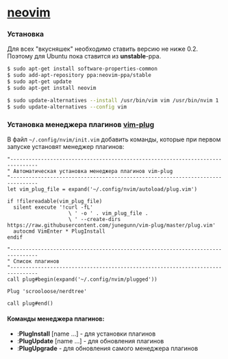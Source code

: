 # [neovim](https://neovim.io/)

### Установка

Для всех "вкусняшек" необходимо ставить версию не ниже 0.2. Поэтому для Ubuntu пока ставится из **unstable**-ppa.

```bash
$ sudo apt-get install software-properties-common
$ sudo add-apt-repository ppa:neovim-ppa/stable
$ sudo apt-get update
$ sudo apt-get install neovim

$ sudo update-alternatives --install /usr/bin/vim vim /usr/bin/nvim 1
$ sudo update-alternatives --config vim
```

### Установка менеджера плагинов [vim-plug](https://github.com/junegunn/vim-plug)

В файл `~/.config/nvim/init.vim` добавить команды, которые при первом запуске установят менеджер плагинов:

```vim
"-------------------------------------------------------------------------------
" Автоматическая установка менеджера плагинов vim-plug
"-------------------------------------------------------------------------------
let vim_plug_file = expand('~/.config/nvim/autoload/plug.vim')

if !filereadable(vim_plug_file)
  silent execute '!curl -fL'
                    \ ' -o ' . vim_plug_file .
                    \ ' --create-dirs https://raw.githubusercontent.com/junegunn/vim-plug/master/plug.vim'
  autocmd VimEnter * PlugInstall
endif

"-------------------------------------------------------------------------------
" Список плагинов
"-------------------------------------------------------------------------------
call plug#begin(expand('~/.config/nvim/plugged'))
    
Plug 'scrooloose/nerdtree'
    
call plug#end()
```

#### Команды менеджера плагинов:

* :**PlugInstall** [name ...] - для установки плагинов
* :**PlugUpdate** [name ...] - для обновления плагинов
* :**PlugUpgrade** - для обновления самого менеджера плагинов
